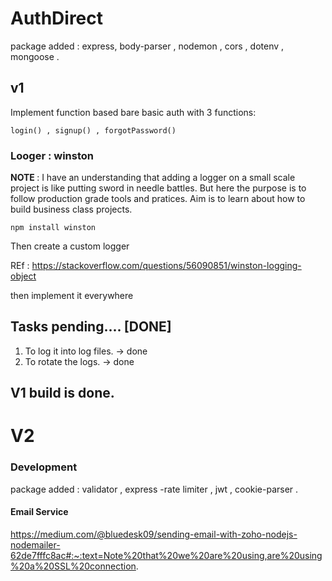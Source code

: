 # AuthDirect

package added : express, body-parser , nodemon , cors , dotenv , mongoose .
## v1

Implement function based bare basic auth with 3 functions:

```
login() , signup() , forgotPassword()
```

### Looger : winston

<b> NOTE </b> : I have an understanding that adding a logger on a small scale project is like putting sword in needle battles. But here the purpose is to follow production grade tools and pratices. Aim is to learn about how to build business class projects.

```
npm install winston
```

Then create a custom logger

REf : https://stackoverflow.com/questions/56090851/winston-logging-object

then implement it everywhere

## Tasks pending.... [DONE]
1) To log it into log files. -> done 
2) To rotate the logs. -> done 
## V1 build is done.

# V2 

### Development

package added : validator , express -rate limiter , jwt , cookie-parser .

#### Email Service

https://medium.com/@bluedesk09/sending-email-with-zoho-nodejs-nodemailer-62de7fffc8ac#:~:text=Note%20that%20we%20are%20using,are%20using%20a%20SSL%20connection.

